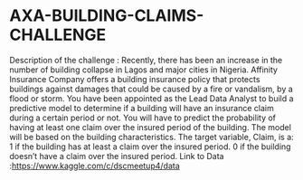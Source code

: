 # AXA-BUILDING-CLAIMS-CHALLENGE
Description of the challenge  : Recently, there has been an increase in the number of building collapse in Lagos and major cities in Nigeria. Affinity Insurance Company offers a building insurance policy that protects buildings against damages that could be caused by a fire or vandalism, by a flood or storm.  You have been appointed as the Lead Data Analyst to build a predictive model to determine if a building will have an insurance claim during a certain period or not. You will have to predict the probability of having at least one claim over the insured period of the building.  The model will be based on the building characteristics. The target variable, Claim, is a:  1 if the building has at least a claim over the insured period. 0 if the building doesn’t have a claim over the insured period.
Link to Data :https://www.kaggle.com/c/dscmeetup4/data
